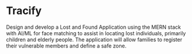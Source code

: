 # Tracify
Design and develop a Lost and Found Application using the MERN stack with AI/ML for face matching to assist in locating lost individuals, primarily children and elderly people. The application will allow families to register their vulnerable members and define a safe zone.
